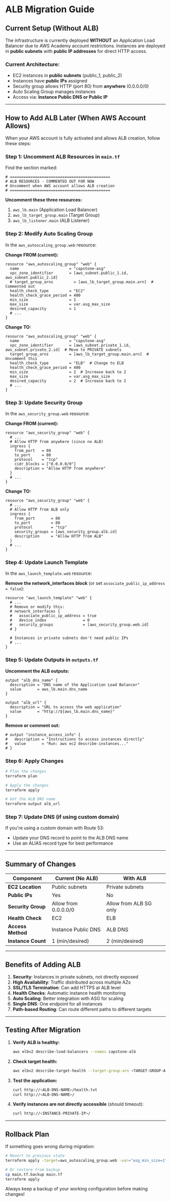 # ALB Migration Guide

## Current Setup (Without ALB)

The infrastructure is currently deployed **WITHOUT** an Application Load Balancer due to AWS Academy account restrictions. Instances are deployed in **public subnets** with **public IP addresses** for direct HTTP access.

### Current Architecture:
- EC2 instances in **public subnets** (public_1, public_2)
- Instances have **public IPs** assigned
- Security group allows HTTP (port 80) from **anywhere** (0.0.0.0/0)
- Auto Scaling Group manages instances
- Access via: **Instance Public DNS or Public IP**

---

## How to Add ALB Later (When AWS Account Allows)

When your AWS account is fully activated and allows ALB creation, follow these steps:

### Step 1: Uncomment ALB Resources in `main.tf`

Find the section marked:
```hcl
# ============================================
# ALB RESOURCES - COMMENTED OUT FOR NOW
# Uncomment when AWS account allows ALB creation
# ============================================
```

**Uncomment these three resources:**
1. `aws_lb.main` (Application Load Balancer)
2. `aws_lb_target_group.main` (Target Group)
3. `aws_lb_listener.main` (ALB Listener)

### Step 2: Modify Auto Scaling Group

In the `aws_autoscaling_group.web` resource:

**Change FROM (current):**
```hcl
resource "aws_autoscaling_group" "web" {
  name                      = "capstone-asg"
  vpc_zone_identifier       = [aws_subnet.public_1.id, aws_subnet.public_2.id]
  # target_group_arns         = [aws_lb_target_group.main.arn]  # Commented out
  health_check_type         = "EC2"
  health_check_grace_period = 400
  min_size                  = 1
  max_size                  = var.asg_max_size
  desired_capacity          = 1
  # ...
}
```

**Change TO:**
```hcl
resource "aws_autoscaling_group" "web" {
  name                      = "capstone-asg"
  vpc_zone_identifier       = [aws_subnet.private_1.id, aws_subnet.private_2.id]  # Move to PRIVATE subnets
  target_group_arns         = [aws_lb_target_group.main.arn]  # Uncomment this
  health_check_type         = "ELB"  # Change to ELB
  health_check_grace_period = 400
  min_size                  = 2  # Increase back to 2
  max_size                  = var.asg_max_size
  desired_capacity          = 2  # Increase back to 2
  # ...
}
```

### Step 3: Update Security Group

In the `aws_security_group.web` resource:

**Change FROM (current):**
```hcl
resource "aws_security_group" "web" {
  # ...
  # Allow HTTP from anywhere (since no ALB)
  ingress {
    from_port   = 80
    to_port     = 80
    protocol    = "tcp"
    cidr_blocks = ["0.0.0.0/0"]
    description = "Allow HTTP from anywhere"
  }
  # ...
}
```

**Change TO:**
```hcl
resource "aws_security_group" "web" {
  # ...
  # Allow HTTP from ALB only
  ingress {
    from_port       = 80
    to_port         = 80
    protocol        = "tcp"
    security_groups = [aws_security_group.alb.id]
    description     = "Allow HTTP from ALB"
  }
  # ...
}
```

### Step 4: Update Launch Template

In the `aws_launch_template.web` resource:

**Remove the network_interfaces block** (or set `associate_public_ip_address = false`):

```hcl
resource "aws_launch_template" "web" {
  # ...
  # Remove or modify this:
  # network_interfaces {
  #   associate_public_ip_address = true
  #   device_index                = 0
  #   security_groups             = [aws_security_group.web.id]
  # }

  # Instances in private subnets don't need public IPs
  # ...
}
```

### Step 5: Update Outputs in `outputs.tf`

**Uncomment the ALB outputs:**
```hcl
output "alb_dns_name" {
  description = "DNS name of the Application Load Balancer"
  value       = aws_lb.main.dns_name
}

output "alb_url" {
  description = "URL to access the web application"
  value       = "http://${aws_lb.main.dns_name}"
}
```

**Remove or comment out:**
```hcl
# output "instance_access_info" {
#   description = "Instructions to access instances directly"
#   value       = "Run: aws ec2 describe-instances..."
# }
```

### Step 6: Apply Changes

```bash
# Plan the changes
terraform plan

# Apply the changes
terraform apply

# Get the ALB DNS name
terraform output alb_url
```

### Step 7: Update DNS (if using custom domain)

If you're using a custom domain with Route 53:
- Update your DNS record to point to the ALB DNS name
- Use an ALIAS record type for best performance

---

## Summary of Changes

| Component | Current (No ALB) | With ALB |
|-----------|------------------|----------|
| **EC2 Location** | Public subnets | Private subnets |
| **Public IPs** | Yes | No |
| **Security Group** | Allow from 0.0.0.0/0 | Allow from ALB SG only |
| **Health Check** | EC2 | ELB |
| **Access Method** | Instance Public DNS | ALB DNS |
| **Instance Count** | 1 (min/desired) | 2 (min/desired) |

---

## Benefits of Adding ALB

1. **Security**: Instances in private subnets, not directly exposed
2. **High Availability**: Traffic distributed across multiple AZs
3. **SSL/TLS Termination**: Can add HTTPS at ALB level
4. **Health Checks**: Automatic instance health monitoring
5. **Auto Scaling**: Better integration with ASG for scaling
6. **Single DNS**: One endpoint for all instances
7. **Path-based Routing**: Can route different paths to different targets

---

## Testing After Migration

1. **Verify ALB is healthy:**
   ```bash
   aws elbv2 describe-load-balancers --names capstone-alb
   ```

2. **Check target health:**
   ```bash
   aws elbv2 describe-target-health --target-group-arn <TARGET-GROUP-ARN>
   ```

3. **Test the application:**
   ```bash
   curl http://<ALB-DNS-NAME>/health.txt
   curl http://<ALB-DNS-NAME>/
   ```

4. **Verify instances are not directly accessible** (should timeout):
   ```bash
   curl http://<INSTANCE-PRIVATE-IP>/
   ```

---

## Rollback Plan

If something goes wrong during migration:

```bash
# Revert to previous state
terraform apply -target=aws_autoscaling_group.web -var="asg_min_size=1"

# Or restore from backup
cp main.tf.backup main.tf
terraform apply
```

Always keep a backup of your working configuration before making changes!
